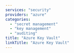 ```yaml
---
services: "security"
providers: "azure"
categories:
  - "secret management"
  - "key management"
  - "auditing"
title: "Azure Key Vault"
linkTitle: "Azure Key Vault"
---
```

